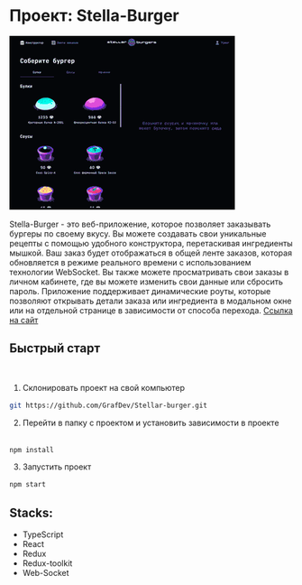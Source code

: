 # Проект: Stella-Burger

<img src="./src/images/stellar-burger.gif" alt="Stellar-Burger">



Stella-Burger - это веб-приложение, которое позволяет заказывать бургеры по своему вкусу. Вы можете создавать свои уникальные рецепты с помощью удобного конструктора, перетаскивая ингредиенты мышкой. Ваш заказ будет отображаться в общей ленте заказов, которая обновляется в режиме реального времени с использованием технологии WebSocket. Вы также можете просматривать свои заказы в личном кабинете, где вы можете изменить свои данные или сбросить пароль. Приложение поддерживает динамические роуты, которые позволяют открывать детали заказа или ингредиента в модальном окне или на отдельной странице в зависимости от способа перехода.
[Ссылка на сайт](https://grafdev.github.io/Stellar-burger/)

## Быстрый старт

<br />

1. Склонировать проект на свой компьютер

```bash
git https://github.com/GrafDev/Stellar-burger.git

```

2. Перейти в папку с проектом и установить зависимости в проекте

```bash

npm install
```

3. Запустить проект

```bash
npm start
```

## Stacks:
* TypeScript
* React
* Redux
* Redux-toolkit
* Web-Socket
